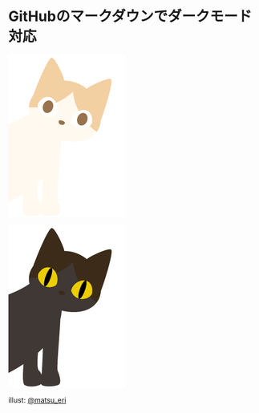 # GitHubのマークダウンでダークモード対応

![uni_day](./images/uni_day.png#gh-light-mode-only)

![uni_night](./images/uni_night.png#gh-dark-mode-only)

illust: [@matsu_eri](https://twitter.com/matsu_eri)
